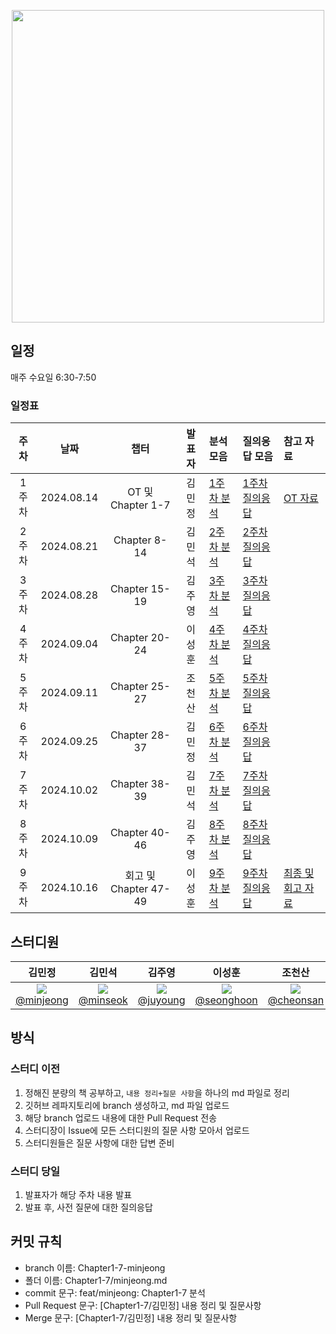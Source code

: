 <p align="center">
  <img src="https://github.com/user-attachments/assets/0b7fc8fa-4896-4f7e-bd48-8fe8364fae09" width="500"/>
</p>

## 일정

매주 수요일 6:30-7:50

### 일정표

| 주차  |    날짜    |         챕터          | 발표자 | 분석 모음                                                                                           | 질의응답 모음                                                                              | 참고 자료                                                                                                                                                            |
| :---: | :--------: | :-------------------: | :----: | :-------------------------------------------------------------------------------------------------- | :----------------------------------------------------------------------------------------- | :------------------------------------------------------------------------------------------------------------------------------------------------------------------- |
| 1주차 | 2024.08.14 |   OT 및 Chapter 1-7   | 김민정 | [1주차 분석](https://github.com/prgrms-web-devcourse/NFE1-JS-DeepDive-Study/tree/main/Chapter1-7)   | [1주차 질의응답](https://github.com/prgrms-web-devcourse/NFE1-JS-DeepDive-Study/issues/1)  | [OT 자료](https://github.com/prgrms-web-devcourse/NFE1-JS-DeepDive-Study/blob/main/OT-%EC%9E%90%EB%A3%8C.pdf)                                                        |
| 2주차 | 2024.08.21 |     Chapter 8-14      | 김민석 | [2주차 분석](https://github.com/prgrms-web-devcourse/NFE1-JS-DeepDive-Study/tree/main/Chapter8-14)  | [2주차 질의응답](https://github.com/prgrms-web-devcourse/NFE1-JS-DeepDive-Study/issues/13) |
| 3주차 | 2024.08.28 |     Chapter 15-19     | 김주영 | [3주차 분석](https://github.com/prgrms-web-devcourse/NFE1-JS-DeepDive-Study/tree/main/Chapter15-19) | [3주차 질의응답](https://github.com/prgrms-web-devcourse/NFE1-JS-DeepDive-Study/issues/19) |
| 4주차 | 2024.09.04 |     Chapter 20-24     | 이성훈 | [4주차 분석](https://github.com/prgrms-web-devcourse/NFE1-JS-DeepDive-Study/tree/main/Chapter20-24) | [4주차 질의응답](https://github.com/prgrms-web-devcourse/NFE1-JS-DeepDive-Study/issues/28) |
| 5주차 | 2024.09.11 |     Chapter 25-27     | 조천산 | [5주차 분석](https://github.com/prgrms-web-devcourse/NFE1-JS-DeepDive-Study/tree/main/Chapter25-27) | [5주차 질의응답](https://github.com/prgrms-web-devcourse/NFE1-JS-DeepDive-Study/issues/35) |
| 6주차 | 2024.09.25 |     Chapter 28-37     | 김민정 | [6주차 분석](https://github.com/prgrms-web-devcourse/NFE1-JS-DeepDive-Study/tree/main/Chapter28-37) | [6주차 질의응답](https://github.com/prgrms-web-devcourse/NFE1-JS-DeepDive-Study/issues/47) |
| 7주차 | 2024.10.02 |     Chapter 38-39     | 김민석 | [7주차 분석](https://github.com/prgrms-web-devcourse/NFE1-JS-DeepDive-Study/tree/main/Chapter38-39) | [7주차 질의응답](https://github.com/prgrms-web-devcourse/NFE1-JS-DeepDive-Study/issues/53) |
| 8주차 | 2024.10.09 |     Chapter 40-46     | 김주영 | [8주차 분석](https://github.com/prgrms-web-devcourse/NFE1-JS-DeepDive-Study/tree/main/Chapter40-46) | [8주차 질의응답](https://github.com/prgrms-web-devcourse/NFE1-JS-DeepDive-Study/issues/59) |
| 9주차 | 2024.10.16 | 회고 및 Chapter 47-49 | 이성훈 | [9주차 분석](https://github.com/prgrms-web-devcourse/NFE1-JS-DeepDive-Study/tree/main/Chapter47-49) | [9주차 질의응답](https://github.com/prgrms-web-devcourse/NFE1-JS-DeepDive-Study/issues/66) | [최종 및 회고 자료](https://github.com/prgrms-web-devcourse/NFE1-JS-DeepDive-Study/blob/main/%EC%B5%9C%EC%A2%85-%EB%B0%8F-%ED%9A%8C%EA%B3%A0-%EC%9E%90%EB%A3%8C.pdf) |

## 스터디원

|                                           **김민정**                                            |                                         **김민석**                                         |                                             **김주영**                                             |                                           **이성훈**                                           |                                         **조천산**                                          |
| :---------------------------------------------------------------------------------------------: | :----------------------------------------------------------------------------------------: | :------------------------------------------------------------------------------------------------: | :--------------------------------------------------------------------------------------------: | :-----------------------------------------------------------------------------------------: |
| [<img src="https://github.com/minjeongss.png" > <br/> @minjeong](https://github.com/minjeongss) | [<img src="https://github.com/se0kcess.png" > <br/> @minseok](https://github.com/se0kcess) | [<img src="https://github.com/kimjuyoung99.png" > <br/> @juyoung](https://github.com/kimjuyoung99) | [<img src="https://github.com/shlee9999.png" > <br/> @seonghoon](https://github.com/shlee9999) | [<img src="https://github.com/joarthvr.png" > <br/> @cheonsan](https://github.com/joarthvr) |

## 방식

### 스터디 이전

1. 정해진 분량의 책 공부하고, `내용 정리+질문 사항`을 하나의 md 파일로 정리
2. 깃허브 레파지토리에 branch 생성하고, md 파일 업로드
3. 해당 branch 업로드 내용에 대한 Pull Request 전송
4. 스터디장이 Issue에 모든 스터디원의 질문 사항 모아서 업로드
5. 스터디원들은 질문 사항에 대한 답변 준비

### 스터디 당일

1. 발표자가 해당 주차 내용 발표
2. 발표 후, 사전 질문에 대한 질의응답

## 커밋 규칙

- branch 이름: Chapter1-7-minjeong
- 폴더 이름: Chapter1-7/minjeong.md
- commit 문구: feat/minjeong: Chapter1-7 분석
- Pull Request 문구: [Chapter1-7/김민정] 내용 정리 및 질문사항
- Merge 문구: [Chapter1-7/김민정] 내용 정리 및 질문사항
